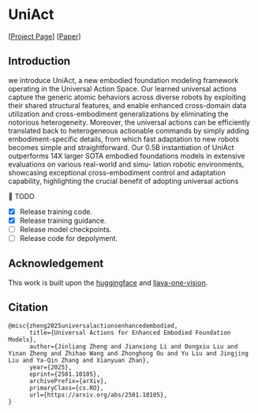 # UniAct

[[Project Page](https://2toinf.github.io/UniAct/)] [[Paper](https://arxiv.org/abs/2501.10105)]

## Introduction

we introduce UniAct, a new embodied foundation modeling framework operating in the Universal Action Space. Our learned universal actions capture the generic atomic behaviors across diverse robots by exploiting their shared structural features, and enable enhanced cross-domain data utilization and cross-embodiment generalizations by eliminating the notorious heterogeneity. Moreover, the universal actions can be efficiently translated back to heterogeneous actionable commands by simply adding embodiment-specific details, from which fast adaptation to new robots becomes simple and straightforward. Our 0.5B instantiation of UniAct outperforms 14X larger SOTA embodied foundations models in extensive evaluations on various real-world and simu- lation robotic environments, showcasing exceptional cross-embodiment control and adaptation capability, highlighting the crucial benefit of adopting universal actions



📆 TODO

- [X] Release training code.
- [X] Release training guidance.
- [ ] Release model checkpoints.
- [ ] Release code for depolyment.

## Acknowledgement

This work is built upon the [huggingface](https://github.com/huggingface/transformers.git) and [llava-one-vision](https://github.com/LLaVA-VL/LLaVA-NeXT.git).

## Citation

```
@misc{zheng2025universalactionsenhancedembodied,
      title={Universal Actions for Enhanced Embodied Foundation Models}, 
      author={Jinliang Zheng and Jianxiong Li and Dongxiu Liu and Yinan Zheng and Zhihao Wang and Zhonghong Ou and Yu Liu and Jingjing Liu and Ya-Qin Zhang and Xianyuan Zhan},
      year={2025},
      eprint={2501.10105},
      archivePrefix={arXiv},
      primaryClass={cs.RO},
      url={https://arxiv.org/abs/2501.10105}, 
}
  
```

